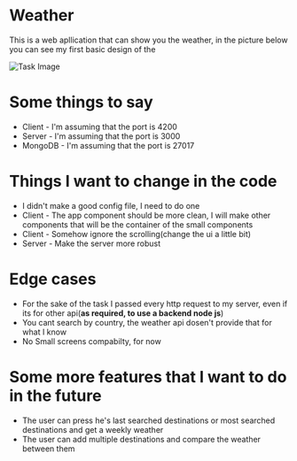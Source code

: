# Weather


This is a web apllication that can show you the weather, in the picture below you can see my first basic design of the 

![Task Image](https://i.ibb.co/7rpxRzD/Screen-Shot-2019-06-18-at-12-28-20.png "Task Image" )
# Some things to say
- Client - I'm assuming that the port is 4200
- Server - I'm assuming that the port is 3000
- MongoDB - I'm assuming that the port is 27017

# Things I want to change in the code 
- I didn't make a good config file, I need to do one 
 - Client - The app component should be more clean, I will make other components that will be the container of the small components
 - Client - Somehow ignore the scrolling(change the ui a little bit)
 - Server - Make the server more robust 


# Edge cases
 - For the sake of the task I passed every http request to my server, even if its for other api(**as required, to use a backend node js**)
 - You cant search by country, the weather api dosen't provide that for what I know
 - No Small screens compabilty,  for now 


# Some more features that I want to do in the future

  - The user can press he's last searched destinations or most searched destinations and get a weekly weather 
  - The user can add multiple destinations and compare the weather between them 

